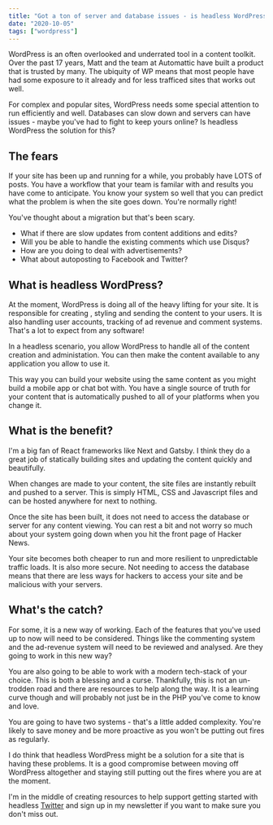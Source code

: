 ```yaml
---
title: "Got a ton of server and database issues - is headless WordPress the answer?"
date: "2020-10-05"
tags: ["wordpress"]
---
```


WordPress is an often overlooked and underrated tool in a content toolkit. Over the past 17 years, Matt and the team at Automattic have built a product that is trusted by many. The ubiquity of WP means that most people have had some exposure to it already and for less trafficed sites that works out well.

For complex and popular sites, WordPress needs some special attention to run efficiently and well. Databases can slow down and servers can have issues - maybe you've had to fight to keep yours online? Is headless WordPress the solution for this?

## The fears

If your site has been up and running for a while, you probably have LOTS of posts. You have a workflow that your team is familar with and results you have come to anticipate. You know your system so well that you can predict what the problem is when the site goes down. You're normally right!

You've thought about a migration but that's been scary.

- What if there are slow updates from content additions and edits?
- Will you be able to handle the existing comments which use Disqus?
- How are you doing to deal with advertisements?
- What about autoposting to Facebook and Twitter?

## What is headless WordPress?

At the moment, WordPress is doing all of the heavy lifting for your site. It is responsible for creating , styling and sending the content to your users. It is also handling user accounts, tracking of ad revenue and comment systems. That's a lot to expect from any software!

In a headless scenario, you allow WordPress to handle all of the content creation and administation. You can then make the content available to any application you allow to use it.

This way you can build your website using the same content as you might build a mobile app or chat bot with. You have a single source of truth for your content that is automatically pushed to all of your platforms when you change it.

## What is the benefit?

I'm a big fan of React frameworks like Next and Gatsby. I think they do a great job of statically building sites and updating the content quickly and beautifully.

When changes are made to your content, the site files are instantly rebuilt and pushed to a server. This is simply HTML, CSS and Javascript files and can be hosted anywhere for next to nothing.

Once the site has been built, it does not need to access the database or server for any content viewing. You can rest a bit and not worry so much about your system going down when you hit the front page of Hacker News.

Your site becomes both cheaper to run and more resilient to unpredictable traffic loads. It is also more secure. Not needing to access the database means that there are less ways for hackers to access your site and be malicious with your servers.

## What's the catch?

For some, it is a new way of working. Each of the features that you've used up to now will need to be considered. Things like the commenting system and the ad-revenue system will need to be reviewed and analysed. Are they going to work in this new way?

You are also going to be able to work with a modern tech-stack of your choice. This is both a blessing and a curse. Thankfully, this is not an un-trodden road and there are resources to help along the way. It is a learning curve though and will probably not just be in the PHP you've come to know and love.

You are going to have two systems - that's a little added complexity. You're likely to save money and be more proactive as you won't be putting out fires as regularly.

I do think that headless WordPress might be a solution for a site that is having these problems. It is a good compromise between moving off WordPress altogether and staying still putting out the fires where you are at the moment.

I'm in the middle of creating resources to help support getting started with headless [Twitter](https://www.twitter.com/dolearning) and sign up in my newsletter if you want to make sure you don't miss out.
